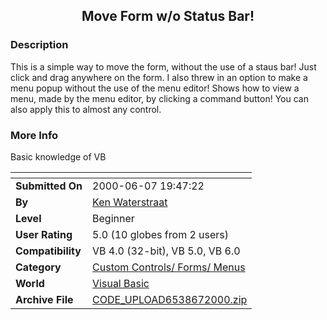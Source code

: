 ﻿<div align="center">

## Move Form w/o Status Bar\!


</div>

### Description

This is a simple way to move the form, without the use of a staus bar! Just click and drag anywhere on the form. I also threw in an option to make a menu popup without the use of the menu editor! Shows how to view a menu, made by the menu editor, by clicking a command button! You can also apply this to almost any control.
 
### More Info
 
Basic knowledge of VB


<span>             |<span>
---                |---
**Submitted On**   |2000-06-07 19:47:22
**By**             |[Ken Waterstraat](https://github.com/Planet-Source-Code/PSCIndex/blob/master/ByAuthor/ken-waterstraat.md)
**Level**          |Beginner
**User Rating**    |5.0 (10 globes from 2 users)
**Compatibility**  |VB 4\.0 \(32\-bit\), VB 5\.0, VB 6\.0
**Category**       |[Custom Controls/ Forms/  Menus](https://github.com/Planet-Source-Code/PSCIndex/blob/master/ByCategory/custom-controls-forms-menus__1-4.md)
**World**          |[Visual Basic](https://github.com/Planet-Source-Code/PSCIndex/blob/master/ByWorld/visual-basic.md)
**Archive File**   |[CODE\_UPLOAD6538672000\.zip](https://github.com/Planet-Source-Code/ken-waterstraat-move-form-w-o-status-bar__1-8734/archive/master.zip)








